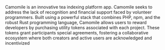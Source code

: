 Camomile is an innovative tea indexing platform app. Camomile seeks to address the lack of recognition and financial support faced by volunteer programmers. Built using a powerful stack that combines PHP, npm, and the robust Rust programming language, Camomile allows users to reward developers by purchasing utility tokens associated with each project. These tokens grant participants special agreements, fostering a collaborative ecosystem where both creators and active users are acknowledged and incentivized
